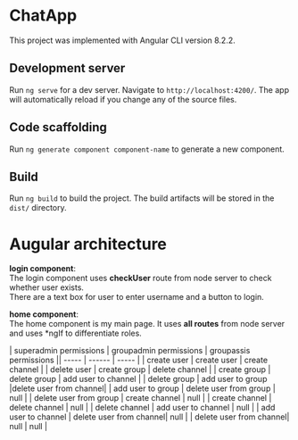 # ChatApp
This project was implemented with Angular CLI version 8.2.2.

## Development server
Run `ng serve` for a dev server. Navigate to `http://localhost:4200/`. The app will automatically reload if you change any of the source files.

## Code scaffolding
Run `ng generate component component-name` to generate a new component.

## Build
Run `ng build` to build the project. The build artifacts will be stored in the `dist/` directory.

# Augular architecture
**login component**:<br/>
The login component uses **checkUser** route from node server to check whether user exists.<br/>
There are a text box for user to enter username and a button to login. 

**home component**:<br/>
The home component is my main page. It uses **all routes** from node server and uses *ngIf to differentiate roles.<br/>

| superadmin permissions | groupadmin permissions | groupassis permissions || -----                  | ------                 | -----                  |
| create user            | create user            | create channel         |
| delete user            | create group           | delete channel         |
| create group           | delete group           | add user to channel    |
| delete group           | add user to group      |delete user from channel|
| add user to group      | delete user from group |        null            |
| delete user from group | create channel         |        null            |
| create channel         | delete channel         |        null            |
| delete channel         | add user to channel    |        null            |
| add user to channel    | delete user from channel|       null            |
| delete user from channel|    null                |       null            |

<!-- **superadmin permissions**:<br/>
* create user
* delete user
* create group
* delete group
* add user to group
* delete user from group
*
*
*
*
* -->
